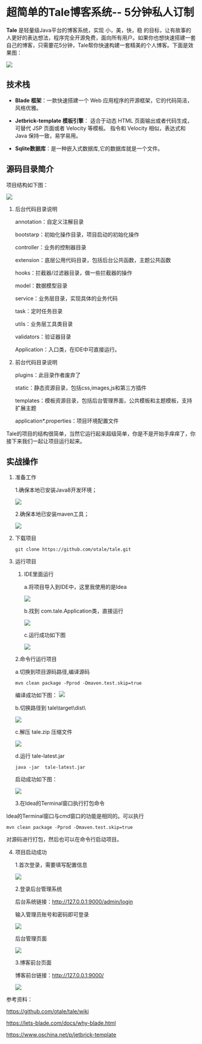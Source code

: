 # 超简单的Tale博客系统-- 5分钟私人订制

**Tale** 是轻量级Java平台的博客系统，实现 小，美，快，稳 的目标，让有故事的人更好的表达想法，程序完全开源免费，面向所有用户。如果你也想快速搭建一套自己的博客，只需要花5分钟，Tale帮你快速构建一套精美的个人博客。下面是效果图：

![](https://pic1.superbed.cn/item/5d4c42a2451253d178012702.png)

## 技术栈

- **Blade 框架**：一款快速搭建一个 Web 应用程序的开源框架，它的代码简洁，风格优雅。 

- **Jetbrick-template 模板引擎**：  适合于动态 HTML 页面输出或者代码生成，可替代 JSP 页面或者 Velocity 等模板。 指令和 Velocity 相似，表达式和 Java 保持一致，易学易用。

- **Sqlite数据库**：是一种嵌入式数据库,它的数据库就是一个文件。

## 源码目录简介

项目结构如下图：

![](https://b2.bmp.ovh/imgs/2019/08/ff12dd72b6cd4ff2.png)

1. 后台代码目录说明

   annotation：自定义注解目录

   bootstarp：初始化操作目录，项目启动的初始化操作

   controller：业务的控制器目录

   extension：底层公用代码目录，包括后台公共函数，主题公共函数

   hooks：拦截器/过滤器目录，做一些拦截器的操作

   model：数据模型目录

   service：业务层目录，实现具体的业务代码

   task：定时任务目录

   utils：业务层工具类目录

   validators：验证器目录

   Application：入口类，在IDE中可直接运行。

2. 前台代码目录说明

   plugins：此目录作者废弃了

   static：静态资源目录，包括css,images,js和第三方插件

   templates：模板资源目录，包括后台管理界面，公共模板和主题模板，支持扩展主题

   application*.properties：项目环境配置文件

   

Tale的项目的结构很简单，当然它运行起来超级简单，你是不是开始手痒痒了，你接下来我们一起让项目运行起来。

## 实战操作

1. 准备工作

   1.确保本地已安装Java8开发环境；

   ![](https://pic.superbed.cn/item/5d4c3fe9451253d17801138c.png)

   

   2.确保本地已安装maven工具；

   ![](https://pic.superbed.cn/item/5d4c3fe9451253d17801138e.png)

   

2. 下载项目

   ```
   git clone https://github.com/otale/tale.git
   ```

3. 运行项目

   1. IDE里面运行

      a.将项目导入到IDE中，这里我使用的是Idea

      ![](https://pic3.superbed.cn/item/5d4c4136451253d178011e5e.png)

      b.找到 com.tale.Application类，直接运行

      ![](https://pic.superbed.cn/item/5d4c4240451253d178012472.png)

      c.运行成功如下图

      ![](https://pic.superbed.cn/item/5d4c4240451253d178012476.png)

   2.命令行运行项目

      a.切换到项目源码路径,编译源码

   ```
   mvn clean package -Pprod -Dmaven.test.skip=true
   ```

   编译成功如下图：
![](https://ae01.alicdn.com/kf/H43fd1ae8a5c6425cae89b125736d9cec6.png)


   b.切换路径到 tale\target\dist\ 

   ![](https://pic3.superbed.cn/item/5d4c3fd0451253d178011289.png)

   c.解压 tale.zip 压缩文件

   ![](https://ae01.alicdn.com/kf/H6c20314a208041de9931ede998e621fcr.png)

   d.运行 tale-latest.jar

   ```
   java -jar  tale-latest.jar
   ```

   启动成功如下图：

   ![](https://ae01.alicdn.com/kf/H636b04d1a2484a778b0de24c870b611fx.png)

   3.在Idea的Terminal窗口执行打包命令

  Idea的Terminal窗口与cmd窗口的功能是相同的。可以执行

   ```
   mvn clean package -Pprod -Dmaven.test.skip=true
   ```

   对源码进行打包，然后也可以在命令行启动项目。

4. 项目启动成功

   1.首次登录，需要填写配置信息

   ![](https://pic.superbed.cn/item/5d4c4240451253d17801247e.png)

   2.登录后台管理系统

   后台系统链接：<http://127.0.0.1:9000/admin/login> 

   输入管理员账号和密码即可登录

   ![](https://pic.superbed.cn/item/5d4c4240451253d178012481.png)

   后台管理页面

   ![](https://pic1.superbed.cn/item/5d4c42a2451253d178012700.png)

   3.博客前台页面

   博客前台链接：<http://127.0.0.1:9000/> 

   ![](https://pic1.superbed.cn/item/5d4c42a2451253d178012702.png)

   

   

参考资料：

https://github.com/otale/tale/wiki

https://lets-blade.com/docs/why-blade.html

https://www.oschina.net/p/jetbrick-template